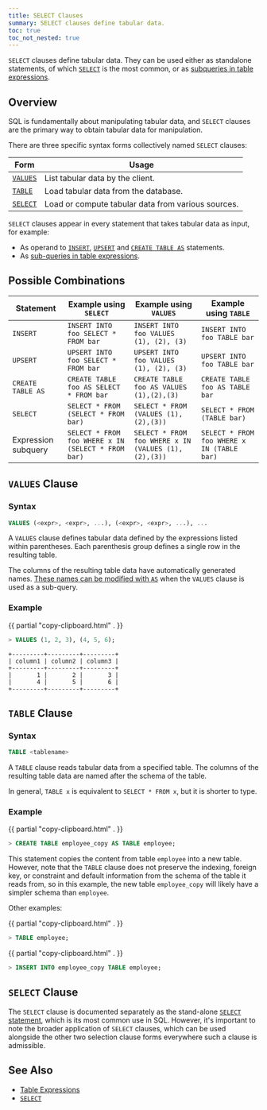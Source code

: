 ```yaml
---
title: SELECT Clauses
summary: SELECT clauses define tabular data.
toc: true
toc_not_nested: true
---
```


`SELECT` clauses define tabular data. They can be used either as standalone statements, of which [`SELECT`](select.html) is the most common, or as [subqueries in table expressions](table-expressions.html#subqueries-as-table-expressions).


## Overview

SQL is fundamentally about manipulating tabular data, and `SELECT` clauses are the primary way to obtain tabular data for manipulation.

There are three specific syntax forms collectively named `SELECT` clauses:

Form | Usage
-----|--------
[`VALUES`](#values-clause) | List tabular data by the client.
[`TABLE`](#table-clause) | Load tabular data from the database.
[`SELECT`](#select-clause) | Load or compute tabular data from various sources.

`SELECT` clauses appear in every statement that takes tabular data as input, for example:

- As operand to [`INSERT`](insert.html), [`UPSERT`](upsert.html) and
  [`CREATE TABLE AS`](create-table-as.html) statements.
- As [sub-queries in table expressions](table-expressions.html#subqueries-as-table-expressions).

## Possible Combinations

| Statement | Example using `SELECT` | Example using `VALUES` | Example using `TABLE` |
|----------------|-----------------------------------|------------------------------------|-------------------------------|
| `INSERT` | `INSERT INTO foo SELECT * FROM bar` | `INSERT INTO foo VALUES (1), (2), (3)` | `INSERT INTO foo TABLE bar`
| `UPSERT` | `UPSERT INTO foo SELECT * FROM bar` | `UPSERT INTO foo VALUES (1), (2), (3)` | `UPSERT INTO foo TABLE bar`
| `CREATE TABLE AS` | `CREATE TABLE foo AS SELECT * FROM bar` | `CREATE TABLE foo AS VALUES (1),(2),(3)` | `CREATE TABLE foo AS TABLE bar`
| `SELECT` | `SELECT * FROM (SELECT * FROM bar)` | `SELECT * FROM (VALUES (1),(2),(3))` | `SELECT * FROM (TABLE bar)`
| Expression subquery | `SELECT * FROM foo WHERE x IN (SELECT * FROM bar)` | `SELECT * FROM foo WHERE x IN (VALUES (1),(2),(3))` | `SELECT * FROM foo WHERE x IN (TABLE bar)`

## `VALUES` Clause

### Syntax

~~~sql
VALUES (<expr>, <expr>, ...), (<expr>, <expr>, ...), ...
~~~

A `VALUES` clause defines tabular data defined by the expressions
listed within parentheses. Each parenthesis group defines a single row
in the resulting table.

The columns of the resulting table data have automatically generated
names. [These names can be modified with
`AS`](table-expressions.html#aliased-table-expressions) when the
`VALUES` clause is used as a sub-query.

### Example

{{ partial "copy-clipboard.html" . }}
~~~sql
> VALUES (1, 2, 3), (4, 5, 6);
~~~

~~~
+---------+---------+---------+
| column1 | column2 | column3 |
+---------+---------+---------+
|       1 |       2 |       3 |
|       4 |       5 |       6 |
+---------+---------+---------+
~~~

## `TABLE` Clause

### Syntax

~~~sql
TABLE <tablename>
~~~

A `TABLE` clause reads tabular data from a specified table. The
columns of the resulting table data are named after the schema of the
table.

In general, `TABLE x` is equivalent to `SELECT * FROM x`, but it is
shorter to type.

### Example

{{ partial "copy-clipboard.html" . }}
~~~sql
> CREATE TABLE employee_copy AS TABLE employee;
~~~

This statement copies the content from table `employee` into a new
table. However, note that the `TABLE` clause does not preserve the indexing,
foreign key, or constraint and default information from the schema of the
table it reads from, so in this example, the new table `employee_copy`
will likely have a simpler schema than `employee`.

Other examples:

{{ partial "copy-clipboard.html" . }}
~~~sql
> TABLE employee;
~~~

{{ partial "copy-clipboard.html" . }}
~~~sql
> INSERT INTO employee_copy TABLE employee;
~~~

## `SELECT` Clause

The `SELECT` clause is documented separately as the stand-alone [`SELECT` statement](select.html), which is its most common use in SQL. However, it's important to note the broader application of `SELECT` clauses, which can be used alongside the other two selection clause forms everywhere such a clause is admissible.

## See Also

- [Table Expressions](table-expressions.html)
- [`SELECT`](select.html)

